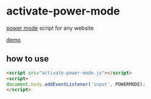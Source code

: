 # activate-power-mode

[power mode](https://github.com/codeinthedark/editor/pull/1) script for any website

[demo](./index.html)


## how to use

```html
<script src="activate-power-mode.js"></script>
<script>
document.body.addEventListener('input', POWERMODE);
</script>
```
